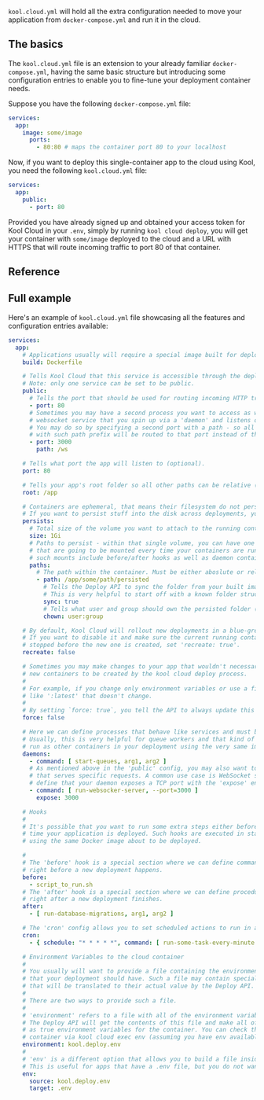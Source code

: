 `kool.cloud.yml` will hold all the extra configuration needed to move your application from `docker-compose.yml` and run it in the cloud.

## The basics

The `kool.cloud.yml` file is an extension to your already familiar `docker-compose.yml`, having the same basic structure but introducing some configuration entries to enable you to fine-tune your deployment container needs.

Suppose you have the following `docker-compose.yml` file:

```yaml
services:
  app:
    image: some/image
      ports:
        - 80:80 # maps the container port 80 to your localhost
```

Now, if you want to deploy this single-container app to the cloud using Kool, you need the following `kool.cloud.yml` file:

```yaml
services:
  app:
    public:
      - port: 80
```

Provided you have already signed up and obtained your access token for Kool Cloud in your `.env`, simply by running `kool cloud deploy`, you will get your container with `some/image` deployed to the cloud and a URL with HTTPS that will route incoming traffic to port 80 of that container.

## Reference

## Full example

Here's an example of `kool.cloud.yml` file showcasing all the features and configuration entries available:

```yaml
services:
  app:
    # Applications usually will require a special image built for deployment.
    build: Dockerfile

    # Tells Kool Cloud that this service is accessible through the deployment URL.
    # Note: only one service can be set to be public.
    public:
      # Tells the port that should be used for routing incoming HTTP traffic.
      - port: 80
      # Sometimes you may have a second process you want to access as well, i.e. some
      # websocket service that you spin up via a 'daemon' and listens on another port.
      # You may do so by specifying a second port with a path - so all requests starting
      # with such path prefix will be routed to that port instead of the default port above.
      - port: 3000
        path: /ws

    # Tells what port the app will listen to (optional).
    port: 80

    # Tells your app's root folder so all other paths can be relative (optional).
    root: /app

    # Containers are ephemeral, that means their filesystem do not persist across deployments.
    # If you want to persist stuff into the disk across deployments, you can do so by defining persistent paths here.
    persists:
      # Total size of the volume you want to attach to the running container.
      size: 1Gi
      # Paths to persist - within that single volume, you can have one or more paths
      # that are going to be mounted every time your containers are running. Note that
      # such mounts include before/after hooks as well as daemon containers.
      paths:
        # The path within the container. Must be either aboslute or relative to the 'root' config.
        - path: /app/some/path/persisted
          # Tells the Deploy API to sync the folder from your built image to the persisted storage.
          # This is very helpful to start off with a known folder structure.
          sync: true
          # Tells what user and group should own the persisted folder (only used along the sync: true)
          chown: user:group

    # By default, Kool Cloud will rollout new deployments in a blue-green fashion.
    # If you want to disable it and make sure the current running container
    # stopped before the new one is created, set 'recreate: true'.
    recreate: false

    # Sometimes you may make changes to your app that wouldn't necessarily trigger
    # new containers to be created by the kool cloud deploy process.
    #
    # For example, if you change only environment variables or use a fixed image tag
    # like ':latest' that doesn't change.
    #
    # By setting `force: true`, you tell the API to always update this service.
    force: false

    # Here we can define processes that behave like services and must be run in the cloud only.
    # Usually, this is very helpful for queue workers and that kind of stuff. The processes will
    # run as other containers in your deployment using the very same image as the main service.
    daemons:
      - command: [ start-queues, arg1, arg2 ]
      # As mentioned above in the 'public' config, you may also want to have a daemon
      # that serves specific requests. A common use case is WebSocket services. You can
      # define that your daemon exposes a TCP port with the 'expose' entry.
      - command: [ run-websocker-server, --port=3000 ]
        expose: 3000

    # Hooks
    #
    # It's possible that you want to run some extra steps either before or after every
    # time your application is deployed. Such hooks are executed in standalone containers
    # using the same Docker image about to be deployed.

    #
    # The 'before' hook is a special section where we can define commands to be executed
    # right before a new deployment happens.
    before:
      - script_to_run.sh
    # The 'after' hook is a special section where we can define procedures to be executed
    # right after a new deployment finishes.
    after:
      - [ run-database-migrations, arg1, arg2 ]

    # The 'cron' config allows you to set scheduled actions to run in a Cron job fashion.
    cron:
      - { schedule: "* * * * *", command: [ run-some-task-every-minute ] }

    # Environment Variables to the cloud container
    #
    # You usually will want to provide a file containing the environment variables
    # that your deployment should have. Such a file may contain special Kool variables
    # that will be translated to their actual value by the Deploy API.
    #
    # There are two ways to provide such a file.
    #
    # 'environment' refers to a file with all of the environment variables available.
    # The Deploy API will get the contents of this file and make all of them available
    # as true environment variables for the container. You can check them in your deployed
    # container via kool cloud exec env (assuming you have env available).
    environment: kool.deploy.env
    #
    # 'env' is a different option that allows you to build a file inside your running container.
    # This is useful for apps that have a .env file, but you do not want to have that built into your app Docker image.
    env:
      source: kool.deploy.env
      target: .env
```
